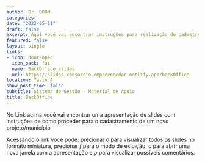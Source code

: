 ```yaml
---
author: Dr. DOOM
categories:
date: "2022-05-11"
draft: false
excerpt: Aqui você vai encontrar instruções para realização do cadastro de um novo projeto
featured: false
layout: single
links:
- icon: door-open 
  icon_pack: fas
  name: BackOffice_slides
  url: https://slides-consorcio-empreendedor.netlify.app/backOffice
location: Yavin 4
show_post_time: false
subtitle: Sistema de Gestão - Material de Apoio
title: BackOffice
---
```


No Link acima você vai encontrar uma apresentação de slides com instruções de como proceder para o cadastramento de um novo projeto/município

Acessando o link você pode: precionar *o* para visualizar todos os slides no formato miniatura, precionar *f* para o modo de exibição, *c* para abrir uma nova janela com a apresentação e *p* para visualizar possíveis comentários.  
